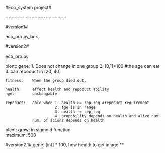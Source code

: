 #Eco_system project#

=====================

#version1#

eco_pro.py_bck

#version2#

eco_pro.py

biont:
    gene:       1. Does not change in one group
                2. [0,1]*100 #the age can eat
                3. can repoduct in [20, 40]

    fitness:    When the group died out.

    health:     effect health and repoduct ability
    age:        unchangable

    repoduct:   able when 1. health >= rep_req #repoduct requirement
                          2. age is in range
                          3. health -= rep_req
                          4. propobility depends on health and alive num
                num. of scions depends on health

plant:
    grow:       in sigmoid function    
    maximum:    500

#version2.1#
    gene:       [int] * 100, how health to get in age **

